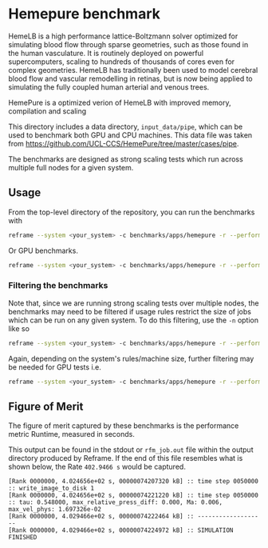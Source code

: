 # Hemepure benchmark

HemeLB is a high performance lattice-Boltzmann solver optimized for simulating blood flow through sparse geometries, such as those found in the human vasculature. It is routinely deployed on powerful supercomputers, scaling to hundreds of thousands of cores even for complex geometries. HemeLB has traditionally been used to model cerebral blood flow and vascular remodelling in retinas, but is now being applied to simulating the fully coupled human arterial and venous trees.

HemePure is a optimized verion of HemeLB with improved memory, compilation and scaling

This directory includes a data directory, `input_data/pipe`, which can be used to benchmark both GPU and CPU machines. This data file was taken from https://github.com/UCL-CCS/HemePure/tree/master/cases/pipe.

The benchmarks are designed as strong scaling tests which run across multiple full nodes for a given system.

## Usage 

From the top-level directory of the repository, you can run the benchmarks with

```sh
reframe --system <your_system> -c benchmarks/apps/hemepure -r --performance-report
```

Or GPU benchmarks.

```sh
reframe --system <your_system> -c benchmarks/apps/hemepure -r --performance-report
```

### Filtering the benchmarks

Note that, since we are running strong scaling tests over multiple nodes, the benchmarks may need to be filtered if usage rules restrict the size of jobs which can be run on any given system. To do this filtering, use the `-n` option like so

```sh
reframe --system <your_system> -c benchmarks/apps/hemepure -r --performance-report -n '.*num_nodes_param=<2|4|8|16>.*'
```

Again, depending on the system's rules/machine size, further filtering may be needed for GPU tests i.e.

```sh
reframe --system <your_system> -c benchmarks/apps/hemepure -r --performance-report -n '.*num_nodes_param=<2|4|8|16>.*num_gpus_per_node_param=<1|2|4>'
```

## Figure of Merit

The figure of merit captured by these benchmarks is the performance metric Runtime, measured in seconds. 

This output can be found in the stdout or `rfm_job.out` file within the output directory produced by Reframe. If the end of this file resembles what is shown below, the Rate `402.9466 s` would be captured.
```
[Rank 0000000, 4.024656e+02 s, 00000074207320 kB] :: time step 0050000 :: write_image_to_disk 1
[Rank 0000000, 4.024656e+02 s, 00000074221220 kB] :: time step 0050000 :: tau: 0.548000, max_relative_press_diff: 0.000, Ma: 0.006, max_vel_phys: 1.697326e-02
[Rank 0000000, 4.029466e+02 s, 00000074222464 kB] :: -------------------
[Rank 0000000, 4.029466e+02 s, 00000074224972 kB] :: SIMULATION FINISHED
```
